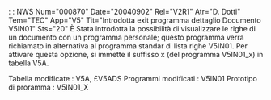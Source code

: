  :  : NWS Num="000870" Date="20040902" Rel="V2R1" Atr="D. Dotti" Tem="TEC" App="V5" Tit="Introdotta exit programma dettaglio Documento     V5IN01" Sts="20"
È Stata introdotta la possibilità di visualizzare le righe di un documento con un programma personale; questo programma verra richiamato in alternativa al programma standar di lista righe V5IN01.
Per attivare questa opzione, si immette il suffisso x (del programma V5IN01_x) in tabella V5A.

Tabella modificate :  V5A, £V5ADS
Programmi modificati :  V5IN01
Prototipo di proramma :  V5IN01_X

